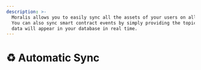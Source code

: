 ```yaml
---
description: >-
  Moralis allows you to easily sync all the assets of your users on all chains.
  You can also sync smart contract events by simply providing the topic. The
  data will appear in your database in real time.
---
```


# ♻ Automatic Sync

